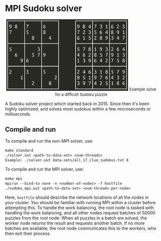 # MPI Sudoku solver

<p align="center">
	<img src="/examples/solved.png" width="80%" />
	<font size="2">
		Example solve for a difficult Sudoku puzzle
	</font>
</p>


A Sudoku solver project which started back in 2015. Since then it's been highly optimized, and solves most sudokus within a few microseconds or milliseconds.

## Compile and run

To compile and run the non-MPI solver, use:

	make standard
	./solver.out <path-to-data-set> <num-threads>
	Example: ./solver.out data-sets/all_17_clue_sudokus.txt 8

To compile and run the MPI solver, use:

	make mpi
	mpirun --bind-to none -n <number-of-nodes> -f hostfile ./sudoku_mpi.out <path-to-data-set> <num-threads-per-node>

Here, `hostfile` should describe the network locations of all the nodes in your cluster. You should be familiar with running MPI within a cluster before attempting this. To handle the work balancing, the root node is tasked with handling the work balancing, and all other nodes request batches of 50000 puzzles from the root node. When all puzzles in a batch are solved, the worker node returns the result and requests another batch. If no more batches are available, the root node communicates this to the workers, who then exit their process. 
